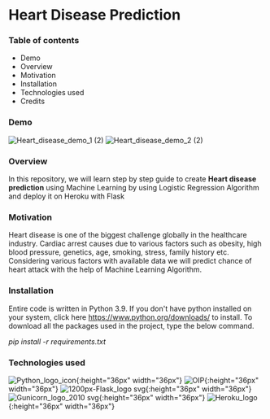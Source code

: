 # Heart Disease Prediction

### Table of contents
* Demo
* Overview
* Motivation
* Installation
* Technologies used
* Credits

### Demo
![Heart_disease_demo_1 (2)](https://user-images.githubusercontent.com/81810275/127878954-c1c9c582-24c8-4054-bcda-873c5de3f467.png)
![Heart_disease_demo_2 (2)](https://user-images.githubusercontent.com/81810275/127879041-996049a6-186c-4ace-9b24-d391c8fc8c2a.png)

### Overview
In this repository, we will learn step by step guide to create **Heart disease prediction** using Machine Learning by using Logistic Regression Algorithm and deploy it on Heroku with Flask

### Motivation
Heart disease is one of the biggest challenge globally in the healthcare industry. Cardiac arrest causes due to various factors such as obesity, high blood pressure, genetics, age, smoking, stress, family history etc. Considering various factors with available data we will predict chance of heart attack with the help of Machine Learning Algorithm.

### Installation
Entire code is written in Python 3.9. If you don't have python installed on your system, click here https://www.python.org/downloads/ to install. To download all the packages used in the project, type the below command.

*pip install -r requirements.txt*

### Technologies used
![Python_logo_icon](https://user-images.githubusercontent.com/81810275/128029746-20fa3e0f-07ee-453d-a818-9f365923c162.png){:height="36px" width="36px"}
![OIP](https://user-images.githubusercontent.com/81810275/128029821-60b8e47a-8e65-45d1-a320-2175367e1924.jpg){:height="36px" width="36px"}
![1200px-Flask_logo svg](https://user-images.githubusercontent.com/81810275/128029887-a32342c1-f914-41af-8e0b-67d2494d163b.png){:height="36px" width="36px"}
![Gunicorn_logo_2010 svg](https://user-images.githubusercontent.com/81810275/128029950-e2d8bc6a-374b-46cb-983c-17ee6db532fd.png){:height="36px" width="36px"}
![Heroku_logo](https://user-images.githubusercontent.com/81810275/128029996-57e4fa98-406f-46ae-beb8-fc9d6bf20c01.png){:height="36px" width="36px"}
